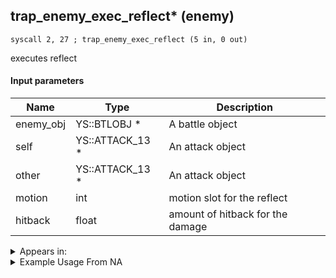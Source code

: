 ## trap_enemy_exec_reflect* (enemy)

`syscall 2, 27 ; trap_enemy_exec_reflect (5 in, 0 out)`

executes reflect

#### Input parameters
| Name | Type | Description
|------|------|------------
| enemy_obj   | YS::BTLOBJ *   | A battle object
| self   | YS::ATTACK_13 *   | An attack object
| other   | YS::ATTACK_13 *   | An attack object
| motion   | int   | motion slot for the reflect
| hitback   | float   | amount of hitback for the damage




<details>
	<summary>Appears in:</summary>

</details>

<details>
	<summary>Example Usage From NA</summary>
```

```
</details>

